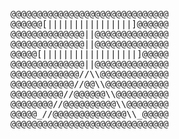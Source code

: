 <pre>
@@@@@@@@@@@@@@@@@@@@@@@@@@@@@@
@@@@@@[||||||||||||||||]@@@@@@
@@@@@@@@@@@@@@||@@@@@@@@@@@@@@
@@@@@@@@@@@@@@||@@@@@@@@@@@@@@
@@@@@[||||||||||||||||||]@@@@@
@@@@@@@@@@@@@@||@@@@@@@@@@@@@@
@@@@@@@@@@@@@//\\@@@@@@@@@@@@@
@@@@@@@@@@@@//@@\\@@@@@@@@@@@@
@@@@@@@@@@//@@@@@@\\@@@@@@@@@@
@@@@@@@@//@@@@@@@@@@\\@@@@@@@@
@@@@@_//@@@@@@@@@@@@@@\\_@@@@@
@@@@@@@@@@@@@@@@@@@@@@@@@@@@@@
</pre>
